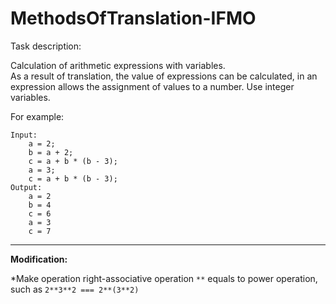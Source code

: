# MethodsOfTranslation-IFMO

Task description: 

Calculation of arithmetic expressions with variables. <br>
As a result of translation, the value of expressions can be calculated,
in an expression allows the assignment of values to a number. Use integer variables.

For example: <br>
```
Input:
    a = 2;
    b = a + 2;
    c = a + b * (b - 3);
    a = 3;
    c = a + b * (b - 3);
Output:
    a = 2
    b = 4
    c = 6
    a = 3
    c = 7
```

---
**Modification:**

*Make operation right-associative operation ```**``` equals to power operation, such as
```2**3**2 === 2**(3**2)```